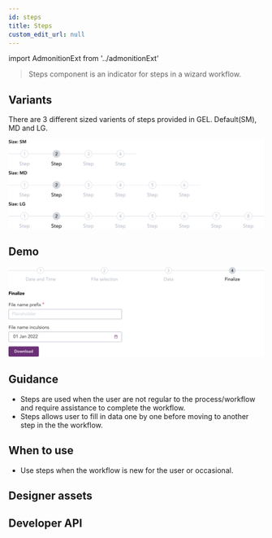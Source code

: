 ```yaml
---
id: steps
title: Steps
custom_edit_url: null
---
```


import AdmonitionExt from '../admonitionExt'

> Steps component is an indicator for steps in a wizard workflow.


## Variants

There are 3 different sized varients of steps provided in GEL. Default(SM), MD and LG.

![Breadcrumb types](img/steps-types.svg)


## Demo

![Breadcrumb demo](img/steps-demo.svg)


## Guidance

* Steps are used when the user are not regular to the process/workflow and require assistance to complete the workflow.
* Steps allows user to fill in data one by one before moving to another step in the the workflow.


## When to use

* Use steps when the workflow is new for the user or occasional.


## Designer assets

<AdmonitionExt type="figma" url="https://www.figma.com/file/kzLxtqv6YGL0wotiqzgEo4/GEL-UI-Doc?node-id=618%3A56732" />


## Developer API

<AdmonitionExt type="vue" url="https://primefaces.org/primevue/breadcrumb" />